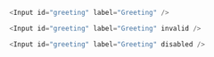 ```js
<Input id="greeting" label="Greeting" />
```

```js
<Input id="greeting" label="Greeting" invalid />
```

```js
<Input id="greeting" label="Greeting" disabled />
```
